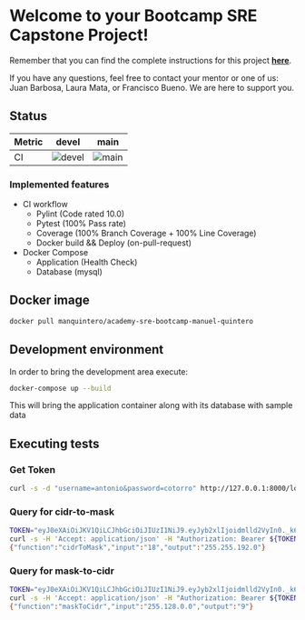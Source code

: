 # Welcome to your Bootcamp SRE Capstone Project!

Remember that you can find the complete instructions for this project **[here](https://classroom.google.com/w/MzgwNTc4MDgwMjAw/t/all)**.

If you have any questions, feel free to contact your mentor or one of us: Juan Barbosa, Laura Mata, or Francisco Bueno. We are here to support you.

## Status 
| Metric | devel                                                                                                                       | main                                                                                                          |
|--------|-----------------------------------------------------------------------------------------------------------------------------|---------------------------------------------------------------------------------------------------------------|
| CI     | ![ devel](https://github.com/manquintero/sre-bootcamp-capstone-project/actions/workflows/ci-build.yml/badge.svg?branch=devel) | ![ main](https://github.com/manquintero/sre-bootcamp-capstone-project/actions/workflows/ci-build.yml/badge.svg) |

### Implemented features
- CI workflow
  - Pylint  (Code rated 10.0)
  - Pytest  (100% Pass rate)
  - Coverage  (100% Branch Coverage + 100% Line Coverage)
  - Docker build && Deploy (on-pull-request)
- Docker Compose
  - Application (Health Check)
  - Database (mysql)

## Docker image
````sh
docker pull manquintero/academy-sre-bootcamp-manuel-quintero
````

## Development environment

In order to bring the development area execute:
```sh
docker-compose up --build
```
This will bring the application container along with its database with sample data

## Executing tests

### Get Token
```bash
curl -s -d "username=antonio&password=cotorro" http://127.0.0.1:8000/login
```

### Query for cidr-to-mask
```bash
TOKEN="eyJ0eXAiOiJKV1QiLCJhbGciOiJIUzI1NiJ9.eyJyb2xlIjoidmlld2VyIn0._k6kmfmdOoKWWMT4qk9nFTz-7k-X_0UdS8tByaCaye8"
curl -s -H 'Accept: application/json' -H "Authorization: Bearer ${TOKEN}" localhost:8000/cidr-to-mask?value=18
{"function":"cidrToMask","input":"18","output":"255.255.192.0"}
```

### Query for mask-to-cidr
```bash
TOKEN="eyJ0eXAiOiJKV1QiLCJhbGciOiJIUzI1NiJ9.eyJyb2xlIjoidmlld2VyIn0._k6kmfmdOoKWWMT4qk9nFTz-7k-X_0UdS8tByaCaye8"
curl -s -H 'Accept: application/json' -H "Authorization: Bearer ${TOKEN}" localhost:8000/mask-to-cidr?value=255.128.0.0
{"function":"maskToCidr","input":"255.128.0.0","output":"9"}
```